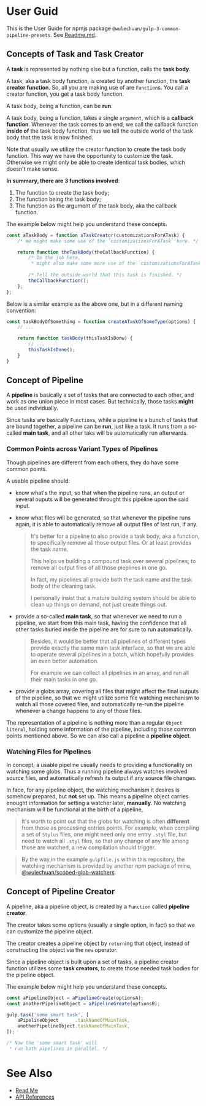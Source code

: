 <link rel="stylesheet" href="../node_modules/@wulechuan/css-stylus-markdown-themes/dist/default.css">


# User Guid

This is the User Guide for npmjs package `@wulechuan/gulp-3-common-pipeline-presets`.
See [Readme.md](../ReadMe.md).

## Concepts of Task and Task Creator

A **task** is represented by nothing else but a function,
calls the **task body**.

A task, aka a task body function, is created by another function,
the **task creator function**.
So, all you are making use of are `Function`s.
You call a creator function, you get a task body function.

A task body, being a function, can be **run**.

A task body, being a function, takes a single `argument`,
which is a **callback function**.
Whenever the task comes to an end, we call the callback function
**inside of** the task body function, thus we tell the outside world
of the task body that the task is now finished.

Note that usually we utilize the creator function
to create the task body function.
This way we have the opportunity to customize the task.
Otherwise we might only be able to create identical task bodies,
which doesn't make sense.

**In summary, there are 3 functions involved**:
1. The function to create the task body;
2. The function being the task body;
3. The function as the argument of the task body, aka the callback function.

The example below might help you understand these concepts.
```javascript
const aTaskBody = function aTaskCreator(customizationsForATask) {
	/* We might make some use of the `customizationsForATask` here. */

	return function theTaskBody(theCallbackFunction) {
		/* Do the job here,
		 * might also make some more use of the `customizationsForATask`. */
		
		/* Tell the outside world that this task is finished. */
		theCallbackFunction();
	};
};
```

Below is a similar example as the above one, but in a different naming convention:
```javascript
const taskBodyOfSomething = function createATaskOfSomeType(options) {
	// ...

	return function taskBody(thisTaskIsDonw) {
		// ...
		thisTaskIsDone();
	}
}
```

## Concept of Pipeline

A **pipeline** is basically a set of
tasks that are connected to each other,
and work as one union piece in most cases.
But technically, those tasks **might**
be used individually.

Since tasks are basically `Function`s,
while a pipeline is a bunch of tasks
that are bound together,
a pipeline can be **run**, just like a task.
It runs from a so-called **main task**,
and all other taks will be automatically run
afterwards.


### Common Points across Variant Types of Pipelines

Though pipelines are different from each others,
they do have some common points.

A usable pipeline should:
-   know what's the input,
    so that when the pipeline runs,
    an output or several ouputs
    will be generated throught this pipeline
	upon the said input.

-   know what files will be generated,
    so that whenever the pipeline runs again,
	it is able to automatically remove
	all output files of last run, if any.

	> It's better for a pipeline to also
	> provide a task body, aka a function,
	> to specifically remove all those output
	> files. Or at least provides the task name.
	>
	> This helps us building a compound
	> task over several pipelines, to remove
	> all output files of all those pieplines
	> in one go.
	>
	> In fact, my pipelines all provide
	> both the task name and the task body
    > of the cleaning task.
	>
	> I personally insist that a mature
	> building system should be able to
	> clean up things on demand, not just
	> create things out.

-   provide a so-called **main task**,
    so that whenever we need to run a pipeline,
	we start from this main task,
	having the confidence that all
	other tasks buried inside the pipeline
	are for sure to run automatically.

	> Besides, it would be better that all pipelines
	> of different types provide exactly
	> the same main task interface,
    > so that we are able to operate several
	> pipelines in a batch, which hopefully
	> provides an even better automation.
	>
	> For example we can collect all pipelines
	> in an array, and run all their main tasks
	> in one go.

-   provide a globs array, covering
    all files that might affect
	the final outputs of the pipeline,
	so that we might utilize some
	file watching mechanism to watch
	all those covered files, and automatically
	re-run the pipeline whenever
	a change happens to any of those files.

The representation of a pipeline is
nothing more than a regular `Object literal`,
holding some information of the pipeline,
including those common points mentioned above.
So we can also call a pipeline
a **pipeline object**.




### Watching Files for Pipelines

In concept, a usable pipeline usually needs to
providing a functionality on watching
some globs. Thus a running pipeline always
watches involved source files, and automatically
refresh its output if any source file changes.

In face, for any pipeline object,
the watching mechanism it desires is somehow prepared,
but **not** set up.
This means a pipeline object carries
enought information for setting a watcher
later, **manually**.
No watching mechanism will be functional at the birth of a pipeline,

> It's worth to point out that
> the globs for watching is often
> **different** from those as processing entries points.
> For example, when compiling a set of `Stylus` files,
> one might need only one entry `.styl` file,
> but need to watch all `.styl` files,
> so that any change of any file among those are watched,
> a new compilation should trigger.


> By the way,in the example `gulpfile.js`
> within this repository,
> the watching mechanism is provided by another npm package of mine, [@wulechuan/scoped-glob-watchers](https://www.npmjs.com/package/@wulechuan/scoped-glob-watchers).



## Concept of Pipeline Creator

A pipeline, aka a pipeline object, is created
by a `Function` called **pipeline creator**.

The creator takes some options (usually a single option, in fact)
so that we can customize the pipeline object.

The creator creates a pipeline object by `return`ing that object,
instead of constructing the object via the `new` operator.

Since a pipeline object is built upon a set of tasks,
a pipeline creator function utilizes some **task creators**,
to create those needed task bodies for the pipeline object.

The example below might help you understand these concepts.

```javascript
const aPipelineObject = aPipelineGreate(optionsA);
const anotherPipelineObject = aPipelineGreate(optionsB);

gulp.task('some smart task', [
	aPipelineObject      .taskNameOfMainTask,
	anotherPipelineObject.taskNameOfMainTask,
]);

/* Now the 'some smart task' will 
 * run both pipelines in parallel. */
```



# See Also
- [Read Me](../ReadMe.md)
- [API References](./API-References.md)